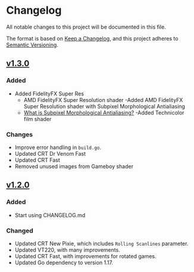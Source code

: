 # Changelog

All notable changes to this project will be documented in this file.

The format is based on [Keep a Changelog](https://keepachangelog.com/en/1.0.0/),
and this project adheres to [Semantic Versioning](https://semver.org/spec/v2.0.0.html).

## [v1.3.0]
### Added
- Added FidelityFX Super Res
  - AMD FidelityFX Super Resolution shader
-Added AMD FidelityFX Super Resolution shader with Subpixel Morphological Antialiasing
  - [What is Subpixel Morphological Antialiasing?](http://www.iryoku.com/smaa/)
-Added Technicolor film shader

### Changes
- Improve error handling in `build.go`.
- Updated CRT Dr Venom Fast
- Updated CRT Fast
- Removed unused images from Gameboy shader

## [v1.2.0]
### Added

- Start using CHANGELOG.md

### Changed

- Updated CRT New Pixie, which includes `Rolling Scanlines` parameter.
- Updated VT220, with many improvements.
- Updated CRT Fast, with improvements for rotated games.
- Updated Go dependency to version 1.17.

[Unreleased]: https://github.com/OpenEmu/slang-shaders/compare/v1.3.0...HEAD
[v1.3.0]: https://github.com/OpenEmu/slang-shaders/compare/v1.2.0...v1.3.0
[v1.2.0]: https://github.com/OpenEmu/slang-shaders/compare/v1.1...v1.2.0
